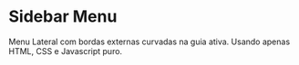 # Sidebar Menu
Menu Lateral com bordas externas curvadas na guia ativa.
Usando apenas HTML, CSS e Javascript puro.

